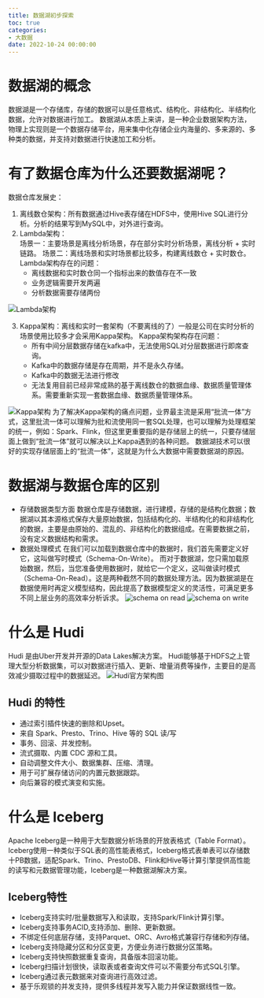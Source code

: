 ```yaml
---
title: 数据湖初步探索
toc: true
categories:
- 大数据
date: 2022-10-24 00:00:00
---
```

# 数据湖的概念
数据湖是一个存储库，存储的数据可以是任意格式、结构化、非结构化、半结构化数据，允许对数据进行加工。
数据湖从本质上来讲，是一种企业数据架构方法，物理上实现则是一个数据存储平台，用来集中化存储企业内海量的、多来源的、多种类的数据，并支持对数据进行快速加工和分析。

# 有了数据仓库为什么还要数据湖呢？
数据仓库发展史：
1. 离线数仓架构：所有数据通过Hive表存储在HDFS中，使用Hive SQL进行分析。分析的结果写到MySQL中，对外进行查询。
2. Lambda架构：<br>
    场景一：主要场景是离线分析场景，存在部分实时分析场景，离线分析 + 实时链路。
    场景二：离线场景和实时场景都比较多，构建离线数仓 + 实时数仓。
   Lambda架构存在的问题：
   - 离线数据和实时数仓同一个指标出来的数值存在不一致
   - 业务逻辑需要开发两遍
   - 分析数据需要存储两份
   
![Lambda架构](https://codedm.oss-cn-hangzhou.aliyuncs.com/images/20221024/1f9cba4f10354d42a45dbac0d1c6df62.png?x-oss-process=style/codedm)

3. Kappa架构：离线和实时一套架构（不要离线的了）一般是公司在实时分析的场景使用比较多才会采用Kappa架构。
   Kappa架构架构存在问题：
   - 所有中间分层数据存储在kafka中，无法使用SQL对分层数据进行即席查询。
   - Kafka中的数据存储是存在周期，并不是永久存储。
   - Kafka中的数据无法进行修改
   - 无法复用目前已经非常成熟的基于离线数仓的数据血缘、数据质量管理体系。需要重新实现一套数据血缘、数据质量管理体系。
   
![Kappa架构](https://codedm.oss-cn-hangzhou.aliyuncs.com/images/20221024/74b83f458b9744499a3e1aa01bdc4fd4.png?x-oss-process=style/codedm)
为了解决Kappa架构的痛点问题，业界最主流是采用“批流一体”方式，这里批流一体可以理解为批和流使用同一套SQL处理，也可以理解为处理框架的统一，例如：Spark、Flink，但这里更重要指的是存储层上的统一，只要存储层面上做到“批流一体”就可以解决以上Kappa遇到的各种问题。
数据湖技术可以很好的实现存储层面上的“批流一体”，这就是为什么大数据中需要数据湖的原因。

# 数据湖与数据仓库的区别

- 存储数据类型方面
  数据仓库是存储数据，进行建模，存储的是结构化数据；数据湖以其本源格式保存大量原始数据，包括结构化的、半结构化的和非结构化的数据，主要是由原始的、混乱的、非结构化的数据组成。在需要数据之前，没有定义数据结构和需求。
- 数据处理模式
  在我们可以加载到数据仓库中的数据时，我们首先需要定义好它，这叫做写时模式（Schema-On-Write）。
  而对于数据湖，您只需加载原始数据，然后，当您准备使用数据时，就给它一个定义，这叫做读时模式（Schema-On-Read）。这是两种截然不同的数据处理方法。因为数据湖是在数据使用时再定义模型结构，因此提高了数据模型定义的灵活性，可满足更多不同上层业务的高效率分析诉求。
![schema on read](https://codedm.oss-cn-hangzhou.aliyuncs.com/images/20221027/7f58b8fc201c4916918f40c8c2774b44.png?x-oss-process=style/codedm)
![schema on write](https://codedm.oss-cn-hangzhou.aliyuncs.com/images/20221027/93181cb1dfa243709eb819dc56dd6ef8.png?x-oss-process=style/codedm)

# 什么是 Hudi

Hudi 是由Uber开发并开源的Data Lakes解决方案。
Hudi能够基于HDFS之上管理大型分析数据集，可以对数据进行插入、更新、增量消费等操作，主要目的是高效减少摄取过程中的数据延迟。
![Hudi官方架构图](https://codedm.oss-cn-hangzhou.aliyuncs.com/images/20221028/0274df7b49774176b81b418556924832.png?x-oss-process=style/codedm)

## Hudi 的特性

- 通过索引插件快速的删除和Upset。
- 来自 Spark、Presto、Trino、Hive 等的 SQL 读/写
- 事务、回滚、并发控制。
- 流式摄取、内置 CDC 源和工具。
- 自动调整文件大小、数据集群、压缩、清理。
- 用于可扩展存储访问的内置元数据跟踪。
- 向后兼容的模式演变和实施。

# 什么是 Iceberg
Apache Iceberg是一种用于大型数据分析场景的开放表格式（Table Format）。
Iceberg使用一种类似于SQL表的高性能表格式，Iceberg格式表单表可以存储数十PB数据，适配Spark、Trino、PrestoDB、Flink和Hive等计算引擎提供高性能的读写和元数据管理功能，Iceberg是一种数据湖解决方案。

## Iceberg特性
- Iceberg支持实时/批量数据写入和读取，支持Spark/Flink计算引擎。
- Iceberg支持事务ACID,支持添加、删除、更新数据。
- 不绑定任何底层存储，支持Parquet、ORC、Avro格式兼容行存储和列存储。
- Iceberg支持隐藏分区和分区变更，方便业务进行数据分区策略。
- Iceberg支持快照数据重复查询，具备版本回滚功能。
- Iceberg扫描计划很快，读取表或者查询文件可以不需要分布式SQL引擎。
- Iceberg通过表元数据来对查询进行高效过滤。
- 基于乐观锁的并发支持，提供多线程并发写入能力并保证数据线性一致。